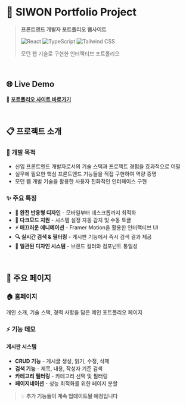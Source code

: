 # 🚀 **SIWON Portfolio Project**

> **프론트엔드 개발자 포트폴리오 웹사이트**
>
> ![React](https://img.shields.io/badge/React-19.1.0-61DAFB?logo=react&logoColor=white) ![TypeScript](https://img.shields.io/badge/TypeScript-5.8.3-3178C6?logo=typescript&logoColor=white) ![Tailwind CSS](https://img.shields.io/badge/Tailwind_CSS-4.1.7-06B6D4?logo=tailwindcss&logoColor=white)
>
> 모던 웹 기술로 구현한 인터랙티브 포트폴리오

<br>

## 🌐 **Live Demo**

**🔗 [포트폴리오 사이트 바로가기](https://your-site-name.netlify.app)**

<br>

## 📋 **프로젝트 소개**

### **🎯 개발 목적**

- 신입 프론트엔드 개발자로서의 기술 스택과 프로젝트 경험을 효과적으로 어필
- 실무에 필요한 핵심 프론트엔드 기능들을 직접 구현하여 역량 증명
- 모던 웹 개발 기술을 활용한 사용자 친화적인 인터페이스 구현

### **✨ 주요 특징**

- **📱 완전 반응형 디자인** - 모바일부터 데스크톱까지 최적화
- **🌙 다크모드 지원** - 시스템 설정 자동 감지 및 수동 토글
- **⚡ 매끄러운 애니메이션** - Framer Motion을 활용한 인터랙티브 UI
- **🔍 실시간 검색 & 필터링** - 게시판 기능에서 즉시 검색 결과 제공
- **🎨 일관된 디자인 시스템** - 브랜드 컬러와 컴포넌트 통일성

<br>

## 🎨 **주요 페이지**

### **🏠 홈페이지**

개인 소개, 기술 스택, 경력 사항을 담은 메인 포트폴리오 페이지

### **⚡ 기능 데모**

#### **게시판 시스템**

- **CRUD 기능** - 게시글 생성, 읽기, 수정, 삭제
- **검색 기능** - 제목, 내용, 작성자 기준 검색
- **카테고리 필터링** - 카테고리 선택 및 필터링
- **페이지네이션** - 성능 최적화를 위한 페이지 분할

> 💡 **추가 기능들이 계속 업데이트될 예정입니다**

<br>
